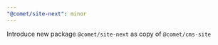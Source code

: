 ```yaml
---
"@comet/site-next": minor
---
```


Introduce new package `@comet/site-next` as copy of `@comet/cms-site`
